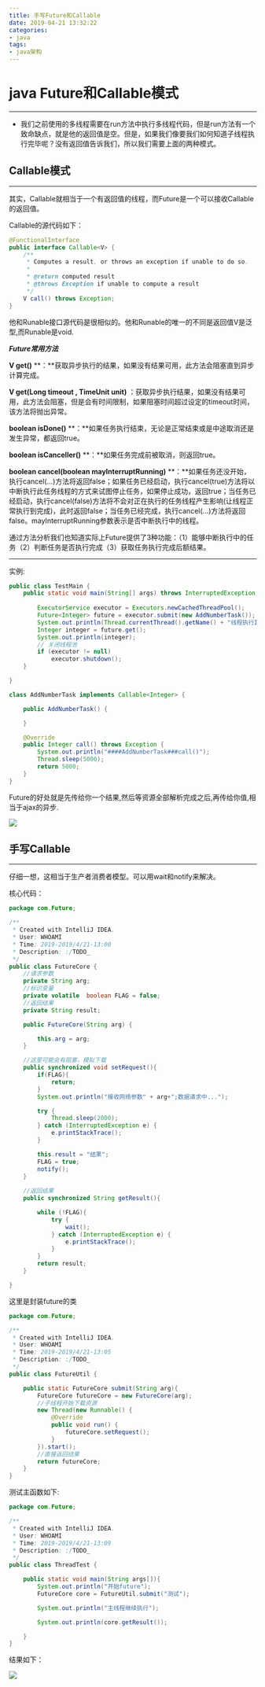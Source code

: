 ```yaml
---
title: 手写Future和Callable
date: 2019-04-21 13:32:22
categories:
- java
tags:
- java架构
---
```


# java Future和Callable模式

-----

* 我们之前使用的多线程需要在run方法中执行多线程代码，但是run方法有一个致命缺点，就是他的返回值是空。但是，如果我们像要我们如何知道子线程执行完毕呢？没有返回值告诉我们，所以我们需要上面的两种模式。
<!-- more -->
## Callable模式
----

其实，Callable就相当于一个有返回值的线程，而Future是一个可以接收Callable的返回值。

Callable的源代码如下：

```java
@FunctionalInterface
public interface Callable<V> {
    /**
     * Computes a result, or throws an exception if unable to do so.
     *
     * @return computed result
     * @throws Exception if unable to compute a result
     */
    V call() throws Exception;
}
```

他和Runable接口源代码是很相似的。他和Runable的唯一的不同是返回值V是泛型,而Runable是void.

***Future常用方法***

**V get()** **：**获取异步执行的结果，如果没有结果可用，此方法会阻塞直到异步计算完成。

**V get(Long timeout , TimeUnit unit)** ：获取异步执行结果，如果没有结果可用，此方法会阻塞，但是会有时间限制，如果阻塞时间超过设定的timeout时间，该方法将抛出异常。

**boolean isDone()** **：**如果任务执行结束，无论是正常结束或是中途取消还是发生异常，都返回true。

**boolean isCanceller()** **：**如果任务完成前被取消，则返回true。

**boolean cancel(boolean mayInterruptRunning)** **：**如果任务还没开始，执行cancel(...)方法将返回false；如果任务已经启动，执行cancel(true)方法将以中断执行此任务线程的方式来试图停止任务，如果停止成功，返回true；当任务已经启动，执行cancel(false)方法将不会对正在执行的任务线程产生影响(让线程正常执行到完成)，此时返回false；当任务已经完成，执行cancel(...)方法将返回false。mayInterruptRunning参数表示是否中断执行中的线程。

通过方法分析我们也知道实际上Future提供了3种功能：（1）能够中断执行中的任务（2）判断任务是否执行完成（3）获取任务执行完成后额结果。

--------

实例:

```java
public class TestMain {
	public static void main(String[] args) throws InterruptedException, ExecutionException {
		
        ExecutorService executor = Executors.newCachedThreadPool();
		Future<Integer> future = executor.submit(new AddNumberTask());
		System.out.println(Thread.currentThread().getName() + "线程执行其他任务");
		Integer integer = future.get();
		System.out.println(integer);
		// 关闭线程池
		if (executor != null)
			executor.shutdown();
	}

}

class AddNumberTask implements Callable<Integer> {

	public AddNumberTask() {

	}

	@Override
	public Integer call() throws Exception {
		System.out.println("####AddNumberTask###call()");
		Thread.sleep(5000);
		return 5000;
	}
}
```

Future的好处就是先传给你一个结果,然后等资源全部解析完成之后,再传给你值,相当于ajax的异步.

![](https://s2.ax1x.com/2019/04/21/EF0tSO.png)

## 手写Callable

---

仔细一想，这相当于生产者消费者模型。可以用wait和notify来解决。

核心代码：

```java
package com.Future;

/**
 * Created with IntelliJ IDEA.
 * User: WHOAMI
 * Time: 2019-2019/4/21-13:00
 * Description: :/TODO_
 */
public class FutureCore {
	//请求参数
    private String arg;
	//标识变量
    private volatile  boolean FLAG = false;
	//返回结果
    private String result;

    public FutureCore(String arg) {

        this.arg = arg;
    }

	//这里可能会有阻塞，模拟下载
    public synchronized void setRequest(){
        if(FLAG){
            return;
        }
        System.out.println("接收网络参数" + arg+";数据请求中...");

        try {
            Thread.sleep(2000);
        } catch (InterruptedException e) {
            e.printStackTrace();
        }

        this.result = "结果";
        FLAG = true;
        notify();
    }
	
    //返回结果
    public synchronized String getResult(){

        while (!FLAG){
            try {
                wait();
            } catch (InterruptedException e) {
                e.printStackTrace();
            }
        }
        return result;
    }

}
```

这里是封装future的类

```java
package com.Future;

/**
 * Created with IntelliJ IDEA.
 * User: WHOAMI
 * Time: 2019-2019/4/21-13:05
 * Description: :/TODO_
 */
public class FutureUtil {

    public static FutureCore submit(String arg){
        FutureCore futureCore = new FutureCore(arg);
		//子线程开始下载资源
        new Thread(new Runnable() {
            @Override
            public void run() {
                futureCore.setRequest();
            }
        }).start();
		//直接返回结果
        return futureCore;
    }
}

```

测试主函数如下:

```java
package com.Future;

/**
 * Created with IntelliJ IDEA.
 * User: WHOAMI
 * Time: 2019-2019/4/21-13:09
 * Description: :/TODO_
 */
public class ThreadTest {

    public static void main(String args[]){
        System.out.println("开始future");
        FutureCore core = FutureUtil.submit("测试");

        System.out.println("主线程继续执行");

        System.out.println(core.getResult());

    }
}
```

结果如下：

![](https://s2.ax1x.com/2019/04/21/EF0fmj.png)

